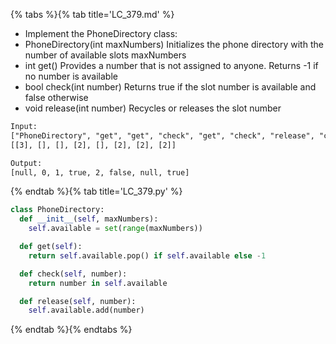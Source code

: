{% tabs %}{% tab title='LC_379.md' %}

* Implement the PhoneDirectory class:
* PhoneDirectory(int maxNumbers) Initializes the phone directory with the number of available slots maxNumbers
* int get() Provides a number that is not assigned to anyone. Returns -1 if no number is available
* bool check(int number) Returns true if the slot number is available and false otherwise
* void release(int number) Recycles or releases the slot number

```txt
Input:
["PhoneDirectory", "get", "get", "check", "get", "check", "release", "check"]
[[3], [], [], [2], [], [2], [2], [2]]

Output:
[null, 0, 1, true, 2, false, null, true]
```

{% endtab %}{% tab title='LC_379.py' %}

```py
class PhoneDirectory:
  def __init__(self, maxNumbers):
    self.available = set(range(maxNumbers))

  def get(self):
    return self.available.pop() if self.available else -1

  def check(self, number):
    return number in self.available

  def release(self, number):
    self.available.add(number)
```

{% endtab %}{% endtabs %}
